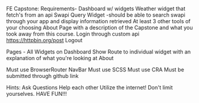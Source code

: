 FE Capstone:
Requirements-
Dashboard w/ widgets
Weather widget that fetch's from an api
Swapi Query Widget -should be able to search swapi through your app and display information retrieved
At least 3 other tools of your choosing
About Page with a description of the Capstone and what you took away from this course.
Login through custom api  https://httpbin.org/post
Logout 

Pages -
All Widgets on Dashboard
Show Route to individual widget with an explanation of what you're looking at
About

Must use BrowserRouter
NavBar
Must use SCSS
Must use CRA
Must be submitted through github link


Hints:
Ask Questions
Help each other
Utilize the internet!
Don't limit yourselves.
HAVE FUN!!!